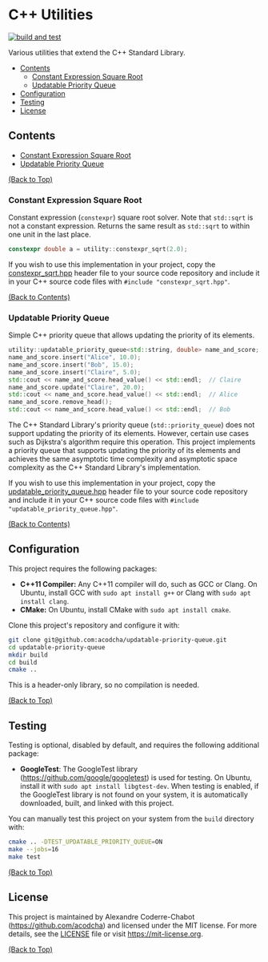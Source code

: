 # C++ Utilities

[![build and test](https://github.com/acodcha/cpp-utilities/actions/workflows/build_and_test.yml/badge.svg?branch=main)](https://github.com/acodcha/cpp-utilities/actions/workflows/build_and_test.yml)

Various utilities that extend the C++ Standard Library.

- [Contents](#contents)
  - [Constant Expression Square Root](#constant-expression-square-root)
  - [Updatable Priority Queue](#updatable-priority-queue)
- [Configuration](#configuration)
- [Testing](#testing)
- [License](#license)

## Contents

- [Constant Expression Square Root](#constant-expression-square-root)
- [Updatable Priority Queue](#updatable-priority-queue)

[(Back to Top)](#c-utilities)

### Constant Expression Square Root

Constant expression (`constexpr`) square root solver. Note that `std::sqrt` is not a constant expression. Returns the same result as `std::sqrt` to within one unit in the last place.

```C++
constexpr double a = utility::constexpr_sqrt(2.0);
```

If you wish to use this implementation in your project, copy the [constexpr_sqrt.hpp](include/cpp-utilities/constexpr_sqrt.hpp) header file to your source code repository and include it in your C++ source code files with `#include "constexpr_sqrt.hpp"`.

[(Back to Contents)](#contents)

### Updatable Priority Queue

Simple C++ priority queue that allows updating the priority of its elements.

```C++
utility::updatable_priority_queue<std::string, double> name_and_score;
name_and_score.insert("Alice", 10.0);
name_and_score.insert("Bob", 15.0);
name_and_score.insert("Claire", 5.0);
std::cout << name_and_score.head_value() << std::endl;  // Claire
name_and_score.update("Claire", 20.0);
std::cout << name_and_score.head_value() << std::endl;  // Alice
name_and_score.remove_head();
std::cout << name_and_score.head_value() << std::endl;  // Bob
```

The C++ Standard Library's priority queue (`std::priority_queue`) does not support updating the priority of its elements. However, certain use cases such as Dijkstra's algorithm require this operation. This project implements a priority queue that supports updating the priority of its elements and achieves the same asymptotic time complexity and asymptotic space complexity as the C++ Standard Library's implementation.

If you wish to use this implementation in your project, copy the [updatable_priority_queue.hpp](include/cpp-utilities/updatable_priority_queue.hpp) header file to your source code repository and include it in your C++ source code files with `#include "updatable_priority_queue.hpp"`.

[(Back to Contents)](#contents)

## Configuration

This project requires the following packages:

- **C++11 Compiler:** Any C++11 compiler will do, such as GCC or Clang. On Ubuntu, install GCC with `sudo apt install g++` or Clang with `sudo apt install clang`.
- **CMake:** On Ubuntu, install CMake with `sudo apt install cmake`.

Clone this project's repository and configure it with:

```bash
git clone git@github.com:acodcha/updatable-priority-queue.git
cd updatable-priority-queue
mkdir build
cd build
cmake ..
```

This is a header-only library, so no compilation is needed.

[(Back to Top)](#c-utilities)

## Testing

Testing is optional, disabled by default, and requires the following additional package:

- **GoogleTest**: The GoogleTest library (<https://github.com/google/googletest>) is used for testing. On Ubuntu, install it with `sudo apt install libgtest-dev`. When testing is enabled, if the GoogleTest library is not found on your system, it is automatically downloaded, built, and linked with this project.

You can manually test this project on your system from the `build` directory with:

```bash
cmake .. -DTEST_UPDATABLE_PRIORITY_QUEUE=ON
make --jobs=16
make test
```

[(Back to Top)](#c-utilities)

## License

This project is maintained by Alexandre Coderre-Chabot (<https://github.com/acodcha>) and licensed under the MIT license. For more details, see the [LICENSE](LICENSE) file or visit <https://mit-license.org>.

[(Back to Top)](#c-utilities)
